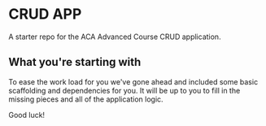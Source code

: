 # CRUD APP
A starter repo for the ACA Advanced Course CRUD application.

## What you're starting with
To ease the work load for you we've gone ahead and included some basic scaffolding and dependencies for you.  It will be up to you to fill in the missing pieces and all of the application logic.

Good luck!
